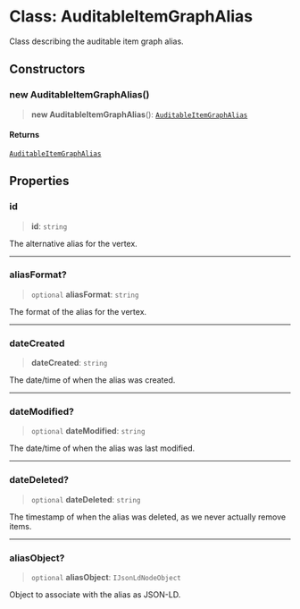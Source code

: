 # Class: AuditableItemGraphAlias

Class describing the auditable item graph alias.

## Constructors

### new AuditableItemGraphAlias()

> **new AuditableItemGraphAlias**(): [`AuditableItemGraphAlias`](AuditableItemGraphAlias.md)

#### Returns

[`AuditableItemGraphAlias`](AuditableItemGraphAlias.md)

## Properties

### id

> **id**: `string`

The alternative alias for the vertex.

***

### aliasFormat?

> `optional` **aliasFormat**: `string`

The format of the alias for the vertex.

***

### dateCreated

> **dateCreated**: `string`

The date/time of when the alias was created.

***

### dateModified?

> `optional` **dateModified**: `string`

The date/time of when the alias was last modified.

***

### dateDeleted?

> `optional` **dateDeleted**: `string`

The timestamp of when the alias was deleted, as we never actually remove items.

***

### aliasObject?

> `optional` **aliasObject**: `IJsonLdNodeObject`

Object to associate with the alias as JSON-LD.
